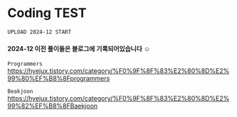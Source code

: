 # Coding TEST

`UPLOAD 2024-12 START`


#### 2024-12 이전 풀이들은 블로그에 기록되어있습니다 ☺️




`Programmers`
https://hyejux.tistory.com/category/%F0%9F%8F%83%E2%80%8D%E2%99%80%EF%B8%8Fprogrammers

`Beakjoon`
https://hyejux.tistory.com/category/%F0%9F%8F%83%E2%80%8D%E2%99%82%EF%B8%8FBaekjoon
